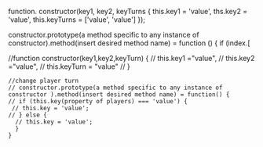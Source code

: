 <!-- business logic -->


function. constructor(key1, key2, keyTurns {
  this.key1 = 'value',
  ths.key2 = 'value',
  this.keyTurns = ['value', 'value']
  });






constructor.prototype(a method specific to any instance of constructor).method(insert desired method name) = function () {
  if (index.[





  //function constructor(key1,key2,keyTurn) {
    // this.key1 ="value",
    // this.key2 ="value",
    // this.keyTurn = "value"
    // }

    //change player turn
    // constructor.prototype(a method specific to any instance of constructor ).method(insert desired method name) = function() {
    // if (this.key(property of players) === 'value') {
     // this.key = 'value';
    // } else {
      // this.key = 'value';
      }
    }
